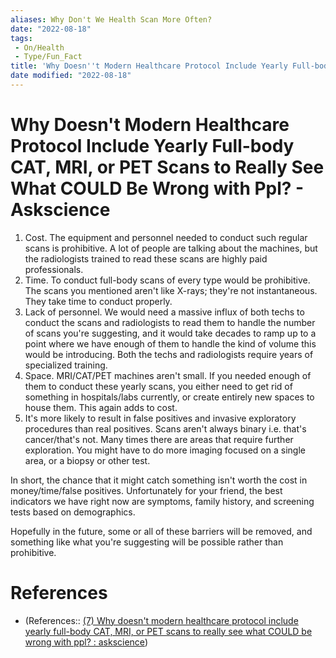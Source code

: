 ```yaml
---
aliases: Why Don't We Health Scan More Often?
date: "2022-08-18"
tags:
 - On/Health
 - Type/Fun_Fact
title: 'Why Doesn''t Modern Healthcare Protocol Include Yearly Full-body CAT, MRI, or PET Scans to Really See What COULD Be Wrong with Ppl? - Askscience'
date modified: "2022-08-18"
---
```


# Why Doesn't Modern Healthcare Protocol Include Yearly Full-body CAT, MRI, or PET Scans to Really See What COULD Be Wrong with Ppl? - Askscience
1. Cost. The equipment and personnel needed to conduct such regular scans is prohibitive. A lot of people are talking about the machines, but the radiologists trained to read these scans are highly paid professionals.
2. Time. To conduct full-body scans of every type would be prohibitive. The scans you mentioned aren't like X-rays; they're not instantaneous. They take time to conduct properly.
3. Lack of personnel. We would need a massive influx of both techs to conduct the scans and radiologists to read them to handle the number of scans you're suggesting, and it would take decades to ramp up to a point where we have enough of them to handle the kind of volume this would be introducing. Both the techs and radiologists require years of specialized training.
4. Space. MRI/CAT/PET machines aren't small. If you needed enough of them to conduct these yearly scans, you either need to get rid of something in hospitals/labs currently, or create entirely new spaces to house them. This again adds to cost.
5. It's more likely to result in false positives and invasive exploratory procedures than real positives. Scans aren't always binary i.e. that's cancer/that's not. Many times there are areas that require further exploration. You might have to do more imaging focused on a single area, or a biopsy or other test.

In short, the chance that it might catch something isn't worth the cost in money/time/false positives. Unfortunately for your friend, the best indicators we have right now are symptoms, family history, and screening tests based on demographics.

Hopefully in the future, some or all of these barriers will be removed, and something like what you're suggesting will be possible rather than prohibitive.

# References
- (References:: [(7) Why doesn't modern healthcare protocol include yearly full-body CAT, MRI, or PET scans to really see what COULD be wrong with ppl? : askscience](https://www.reddit.com/r/askscience/comments/wjshja/comment/ijjd6d2/?utm_source=share&utm_medium=ios_app&utm_name=iossmf&context=3))
